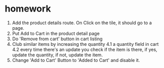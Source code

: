 # homework

1. Add the product details route. On Click on the tile, it should go to a page.
2. Put Add to Cart in the product detail page
3. Do 'Remove from cart' button in cart listing
4. Club similar items by increasing the quantity
   4.1 a quantity field in cart
   4.2 every time there's an update you check if the item is there, if yes, update the quantity, if not, update the item.
5. Change 'Add to Cart' Button to 'Added to Cart' and disable it.
